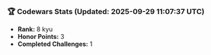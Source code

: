 ### 🏆 Codewars Stats (Updated: 2025-09-29 11:07:37 UTC)

- **Rank:** 8 kyu
- **Honor Points:** 3
- **Completed Challenges:** 1
